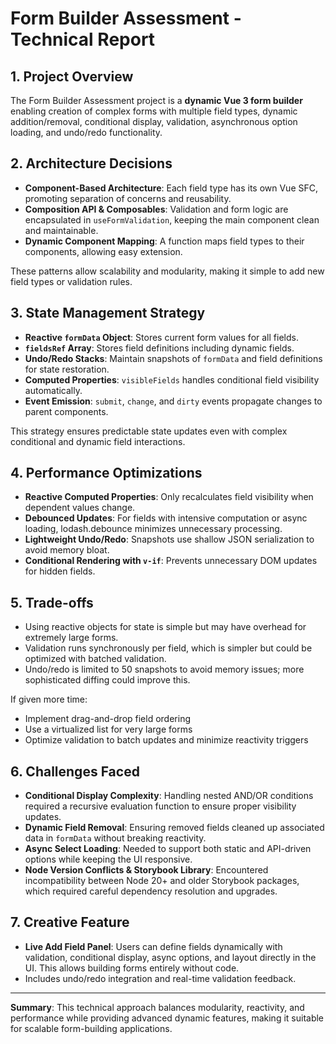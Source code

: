 # Form Builder Assessment - Technical Report

## 1. Project Overview

The Form Builder Assessment project is a **dynamic Vue 3 form builder** enabling creation of complex forms with multiple field types, dynamic addition/removal, conditional display, validation, asynchronous option loading, and undo/redo functionality.

## 2. Architecture Decisions

- **Component-Based Architecture**: Each field type has its own Vue SFC, promoting separation of concerns and reusability.
- **Composition API & Composables**: Validation and form logic are encapsulated in `useFormValidation`, keeping the main component clean and maintainable.
- **Dynamic Component Mapping**: A function maps field types to their components, allowing easy extension.

These patterns allow scalability and modularity, making it simple to add new field types or validation rules.

## 3. State Management Strategy

- **Reactive `formData` Object**: Stores current form values for all fields.
- **`fieldsRef` Array**: Stores field definitions including dynamic fields.
- **Undo/Redo Stacks**: Maintain snapshots of `formData` and field definitions for state restoration.
- **Computed Properties**: `visibleFields` handles conditional field visibility automatically.
- **Event Emission**: `submit`, `change`, and `dirty` events propagate changes to parent components.

This strategy ensures predictable state updates even with complex conditional and dynamic field interactions.

## 4. Performance Optimizations

- **Reactive Computed Properties**: Only recalculates field visibility when dependent values change.
- **Debounced Updates**: For fields with intensive computation or async loading, lodash.debounce minimizes unnecessary processing.
- **Lightweight Undo/Redo**: Snapshots use shallow JSON serialization to avoid memory bloat.
- **Conditional Rendering with `v-if`**: Prevents unnecessary DOM updates for hidden fields.

## 5. Trade-offs

- Using reactive objects for state is simple but may have overhead for extremely large forms.
- Validation runs synchronously per field, which is simpler but could be optimized with batched validation.
- Undo/redo is limited to 50 snapshots to avoid memory issues; more sophisticated diffing could improve this.

If given more time:
- Implement drag-and-drop field ordering
- Use a virtualized list for very large forms
- Optimize validation to batch updates and minimize reactivity triggers

## 6. Challenges Faced

- **Conditional Display Complexity**: Handling nested AND/OR conditions required a recursive evaluation function to ensure proper visibility updates.
- **Dynamic Field Removal**: Ensuring removed fields cleaned up associated data in `formData` without breaking reactivity.
- **Async Select Loading**: Needed to support both static and API-driven options while keeping the UI responsive.
- **Node Version Conflicts & Storybook Library**: Encountered incompatibility between Node 20+ and older Storybook packages, which required careful dependency resolution and upgrades.

## 7. Creative Feature

- **Live Add Field Panel**: Users can define fields dynamically with validation, conditional display, async options, and layout directly in the UI. This allows building forms entirely without code.
- Includes undo/redo integration and real-time validation feedback.

---

**Summary**: This technical approach balances modularity, reactivity, and performance while providing advanced dynamic features, making it suitable for scalable form-building applications.

